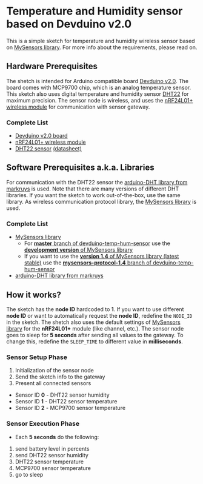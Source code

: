 # Temperature and Humidity sensor based on Devduino v2.0

This is a simple sketch for temperature and humidity wireless sensor
based on [MySensors library](http://www.mysensors.org/). For more info
about the requirements, please read on.

## Hardware Prerequisites

The shetch is intended for Arduino compatible board [Devduino v2.0](http://www.seeedstudio.com/wiki/DevDuino_Sensor_Node_V2.0_(ATmega_328)). The board comes with MCP9700 chip, which is an analog temperature sensor. This sketch also uses digital temperature and humidity sensor [DHT22](https://www.sparkfun.com/datasheets/Sensors/Temperature/DHT22.pdf) for maximum precision. The sensor node is wireless, and uses the [nRF24L01+ wireless module](https://www.sparkfun.com/datasheets/Wireless/Nordic/nRF24L01P_Product_Specification_1_0.pdf) for communication with sensor gateway.

### Complete List

* [Devduino v2.0 board](http://www.seeedstudio.com/wiki/DevDuino_Sensor_Node_V2.0_(ATmega_328))
* [nRF24L01+ wireless module](https://www.sparkfun.com/datasheets/Wireless/Nordic/nRF24L01P_Product_Specification_1_0.pdf)
* [DHT22 sensor](http://www.seeedstudio.com/depot/Grove-TemperatureHumidity-Sensor-Pro-p-838.html) [(datasheet)](https://www.sparkfun.com/datasheets/Sensors/Temperature/DHT22.pdf)

## Software Prerequisites a.k.a. Libraries

For communication with the DHT22 sensor the [arduino-DHT library from markruys](https://github.com/markruys/arduino-DHT) is used. Note that there are many versions of different DHT libraries. If you want the sketch to work out-of-the-box, use the same library. As wireless communication protocol library, the [MySensors library](http://www.mysensors.org/) is used.

### Complete List

* [MySensors library](http://www.mysensors.org/)
  * For [**master** branch of devduino-temp-hum-sensor](https://github.com/thozza/devduino-temp-hum-sensor/tree/master) use the [**development version** of MySensors library](https://github.com/mysensors/Arduino/tree/development )
  * If you want to use the [**version 1.4** of MySensors library (latest stable)](https://github.com/mysensors/Arduino/tree/master) use the [**mysensors-protocol-1.4** branch of devduino-temp-hum-sensor](https://github.com/thozza/devduino-temp-hum-sensor/tree/mysensors-protocol-v1.4)
* [arduino-DHT library from markruys](https://github.com/markruys/arduino-DHT)

## How it works?

The sketch has the **node ID** hardcoded to **1**. If you want to use different **node ID** or want to automatically request the **node ID**, redefine the ```NODE_ID``` in the sketch. The shetch also uses the default settings of [MySensors library](http://www.mysensors.org/) for the **nRF24L01+** module (like channel, etc.). The sensor node goes to sleep for **5 seconds** after sending all values to the gateway. To change this, redefine the ```SLEEP_TIME``` to different value in **milliseconds**.

### Sensor Setup Phase
1. Initialization of the sensor node
2. Send the sketch info to the gateway
3. Present all connected sensors
  * Sensor ID **0** - DHT22 sensor humidity
  * Sensor ID **1** - DHT22 sensor temperature
  * Sensor ID **2** - MCP9700 sensor temperature

### Sensor Execution Phase
* Each **5 seconds** do the following:

1. send battery level in percents
2. send DHT22 sensor humidity
3. DHT22 sensor temperature
4. MCP9700 sensor temperature
5. go to sleep

